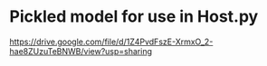 # Pickled model for use in Host.py
https://drive.google.com/file/d/1Z4PvdFszE-XrmxO_2-hae8ZUzuTeBNWB/view?usp=sharing

